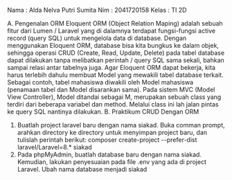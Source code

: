 Nama    : Alda Nelva Putri Sumita
Nim     : 2041720158
Kelas   : TI 2D

A. Pengenalan ORM
Eloquent ORM (Object Relation Maping) adalah sebuah fitur dari Lumen / Laravel yang di
dalamnya terdapat fungsi-fungsi active record (query SQL) untuk mengelola data di database.
Dengan menggunakan Eloquent ORM, database bisa kita bungkus ke dalam objek, sehingga
operasi CRUD (Create, Read, Update, Delete) pada tabel database dapat dilakukan tanpa
melibatkan perintah / query SQL sama sekali, bahkan sampai relasi antar tabelnya juga.
Agar Eloquent ORM dapat bekerja, kita harus terlebih dahulu membuat Model yang mewakili
tabel database terkait. Sebagai contoh, tabel mahasiswa diwakili oleh Model mahasiswa
(penamaan tabel dan Model disarankan sama). Pada sistem MVC (Model View Controller),
Model ditandai sebagai M, merupakan sebuah class yang terdiri dari beberapa variabel dan
method. Melalui class ini lah jalan pintas ke query SQL nantinya dilakukan.
B. Praktikum CRUD Dengan ORM
1. Buatlah project laravel baru dengan nama siakad. Buka comman prompt, arahkan directory
ke directory untuk menyimpan project baru, dan tulislah perintah berikut:
composer create-project --prefer-dist laravel/Laravel=8.* siakad
2. Pada phpMyAdmin, buatlah database baru dengan nama siakad. Kemudian, lakukan
penyesuaian pada file .env yang ada di project Laravel. Ubah nama database menjadi siakad